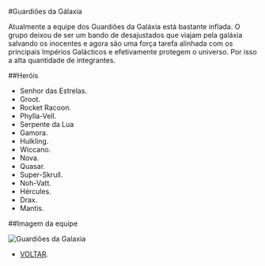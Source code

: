 #Guardiões da Gálaxia

Atualmente a equipe dos Guardiões da Galáxia está bastante inflada. O grupo deixou de ser um bando de desajustados que viajam pela galáxia salvando os inocentes e agora são uma força tarefa alinhada com os principais Impérios Galácticos e efetivamente protegem o universo. Por isso a alta quantidade de integrantes.

##Heróis
* Senhor das Estrelas.
* Groot.
* Rocket Racoon. 
* Phylla-Vell.
* Serpente da Lua
* Gamora.
* Hulkling.
* Wiccano.
* Nova.
* Quasar.
* Super-Skrull.
* Noh-Vatt.
* Hércules. 
* Drax.
* Mantis.

##Imagem da equipe

![Guardiões da Galaxia](https://eb6f93.a2cdn1.secureserver.net/wp-content/uploads/2022/04/todas-equipes-marvel-250422-7.jpg)


* [VOLTAR](../README.md).